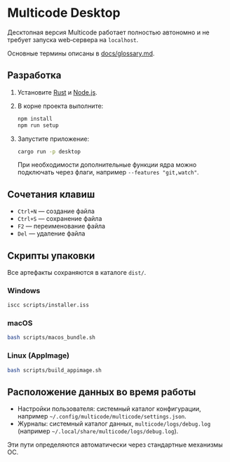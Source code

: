 # Multicode Desktop

Десктопная версия Multicode работает полностью автономно и не требует запуска web‑сервера на `localhost`.

Основные термины описаны в [docs/glossary.md](docs/glossary.md).

## Разработка

1. Установите [Rust](https://www.rust-lang.org) и [Node.js](https://nodejs.org).
2. В корне проекта выполните:

   ```sh
   npm install
   npm run setup
   ```

3. Запустите приложение:

   ```sh
   cargo run -p desktop
   ```

   При необходимости дополнительные функции ядра можно подключать через флаги, например `--features "git,watch"`.

## Сочетания клавиш

- `Ctrl+N` — создание файла
- `Ctrl+S` — сохранение файла
- `F2` — переименование файла
- `Del` — удаление файла

## Скрипты упаковки

Все артефакты сохраняются в каталоге `dist/`.

### Windows

```sh
iscc scripts/installer.iss
```

### macOS

```sh
bash scripts/macos_bundle.sh
```

### Linux (AppImage)

```sh
bash scripts/build_appimage.sh
```

## Расположение данных во время работы

- Настройки пользователя: системный каталог конфигурации, например `~/.config/multicode/multicode/settings.json`.
- Журналы: системный каталог данных, `multicode/logs/debug.log` (например `~/.local/share/multicode/logs/debug.log`).

Эти пути определяются автоматически через стандартные механизмы ОС.

